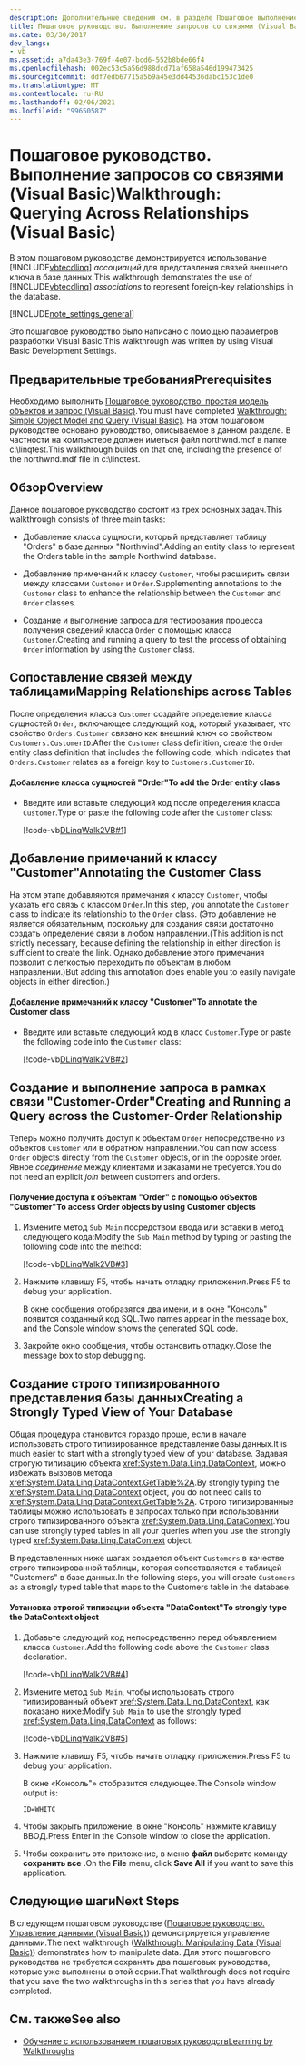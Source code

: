 ```yaml
---
description: Дополнительные сведения см. в разделе Пошаговое выполнение запросов по связям (Visual Basic).
title: Пошаговое руководство. Выполнение запросов со связями (Visual Basic)
ms.date: 03/30/2017
dev_langs:
- vb
ms.assetid: a7da43e3-769f-4e07-bcd6-552b8bde66f4
ms.openlocfilehash: 002ec53c5a56d988dcd71af658a546d199473425
ms.sourcegitcommit: ddf7edb67715a5b9a45e3dd44536dabc153c1de0
ms.translationtype: MT
ms.contentlocale: ru-RU
ms.lasthandoff: 02/06/2021
ms.locfileid: "99650587"
---
```

# <a name="walkthrough-querying-across-relationships-visual-basic"></a><span data-ttu-id="19abd-103">Пошаговое руководство. Выполнение запросов со связями (Visual Basic)</span><span class="sxs-lookup"><span data-stu-id="19abd-103">Walkthrough: Querying Across Relationships (Visual Basic)</span></span>

<span data-ttu-id="19abd-104">В этом пошаговом руководстве демонстрируется использование [!INCLUDE[vbtecdlinq](../../../../../../includes/vbtecdlinq-md.md)] *ассоциаций* для представления связей внешнего ключа в базе данных.</span><span class="sxs-lookup"><span data-stu-id="19abd-104">This walkthrough demonstrates the use of [!INCLUDE[vbtecdlinq](../../../../../../includes/vbtecdlinq-md.md)] *associations* to represent foreign-key relationships in the database.</span></span>  
  
 [!INCLUDE[note_settings_general](../../../../../../includes/note-settings-general-md.md)]  
  
 <span data-ttu-id="19abd-105">Это пошаговое руководство было написано с помощью параметров разработки Visual Basic.</span><span class="sxs-lookup"><span data-stu-id="19abd-105">This walkthrough was written by using Visual Basic Development Settings.</span></span>  
  
## <a name="prerequisites"></a><span data-ttu-id="19abd-106">Предварительные требования</span><span class="sxs-lookup"><span data-stu-id="19abd-106">Prerequisites</span></span>  

 <span data-ttu-id="19abd-107">Необходимо выполнить [Пошаговое руководство: простая модель объектов и запрос (Visual Basic)](walkthrough-simple-object-model-and-query-visual-basic.md).</span><span class="sxs-lookup"><span data-stu-id="19abd-107">You must have completed [Walkthrough: Simple Object Model and Query (Visual Basic)](walkthrough-simple-object-model-and-query-visual-basic.md).</span></span> <span data-ttu-id="19abd-108">На этом пошаговом руководстве основано руководство, описываемое в данном разделе. В частности на компьютере должен иметься файл northwnd.mdf в папке c:\linqtest.</span><span class="sxs-lookup"><span data-stu-id="19abd-108">This walkthrough builds on that one, including the presence of the northwnd.mdf file in c:\linqtest.</span></span>  
  
## <a name="overview"></a><span data-ttu-id="19abd-109">Обзор</span><span class="sxs-lookup"><span data-stu-id="19abd-109">Overview</span></span>  

 <span data-ttu-id="19abd-110">Данное пошаговое руководство состоит из трех основных задач.</span><span class="sxs-lookup"><span data-stu-id="19abd-110">This walkthrough consists of three main tasks:</span></span>  
  
- <span data-ttu-id="19abd-111">Добавление класса сущности, который представляет таблицу "Orders" в базе данных "Northwind".</span><span class="sxs-lookup"><span data-stu-id="19abd-111">Adding an entity class to represent the Orders table in the sample Northwind database.</span></span>  
  
- <span data-ttu-id="19abd-112">Добавление примечаний к классу `Customer`, чтобы расширить связи между классами `Customer` и `Order`.</span><span class="sxs-lookup"><span data-stu-id="19abd-112">Supplementing annotations to the `Customer` class to enhance the relationship between the `Customer` and `Order` classes.</span></span>  
  
- <span data-ttu-id="19abd-113">Создание и выполнение запроса для тестирования процесса получения сведений класса `Order` с помощью класса `Customer`.</span><span class="sxs-lookup"><span data-stu-id="19abd-113">Creating and running a query to test the process of obtaining `Order` information by using the `Customer` class.</span></span>  
  
## <a name="mapping-relationships-across-tables"></a><span data-ttu-id="19abd-114">Сопоставление связей между таблицами</span><span class="sxs-lookup"><span data-stu-id="19abd-114">Mapping Relationships across Tables</span></span>  

 <span data-ttu-id="19abd-115">После определения класса `Customer` создайте определение класса сущностей `Order`, включающее следующий код, который указывает, что свойство `Orders.Customer` связано как внешний ключ со свойством `Customers.CustomerID`.</span><span class="sxs-lookup"><span data-stu-id="19abd-115">After the `Customer` class definition, create the `Order` entity class definition that includes the following code, which indicates that `Orders.Customer` relates as a foreign key to `Customers.CustomerID`.</span></span>  
  
#### <a name="to-add-the-order-entity-class"></a><span data-ttu-id="19abd-116">Добавление класса сущностей "Order"</span><span class="sxs-lookup"><span data-stu-id="19abd-116">To add the Order entity class</span></span>  
  
- <span data-ttu-id="19abd-117">Введите или вставьте следующий код после определения класса `Customer`.</span><span class="sxs-lookup"><span data-stu-id="19abd-117">Type or paste the following code after the `Customer` class:</span></span>  
  
     [!code-vb[DLinqWalk2VB#1](../../../../../../samples/snippets/visualbasic/VS_Snippets_Data/DLinqWalk2VB/vb/Module1.vb#1)]  
  
## <a name="annotating-the-customer-class"></a><span data-ttu-id="19abd-118">Добавление примечаний к классу "Customer"</span><span class="sxs-lookup"><span data-stu-id="19abd-118">Annotating the Customer Class</span></span>  

 <span data-ttu-id="19abd-119">На этом этапе добавляются примечания к классу `Customer`, чтобы указать его связь с классом `Order`.</span><span class="sxs-lookup"><span data-stu-id="19abd-119">In this step, you annotate the `Customer` class to indicate its relationship to the `Order` class.</span></span> <span data-ttu-id="19abd-120">(Это добавление не является обязательным, поскольку для создания связи достаточно создать определение связи в любом направлении.</span><span class="sxs-lookup"><span data-stu-id="19abd-120">(This addition is not strictly necessary, because defining the relationship in either direction is sufficient to create the link.</span></span> <span data-ttu-id="19abd-121">Однако добавление этого примечания позволит с легкостью переходить по объектам в любом направлении.)</span><span class="sxs-lookup"><span data-stu-id="19abd-121">But adding this annotation does enable you to easily navigate objects in either direction.)</span></span>  
  
#### <a name="to-annotate-the-customer-class"></a><span data-ttu-id="19abd-122">Добавление примечаний к классу "Customer"</span><span class="sxs-lookup"><span data-stu-id="19abd-122">To annotate the Customer class</span></span>  
  
- <span data-ttu-id="19abd-123">Введите или вставьте следующий код в класс `Customer`.</span><span class="sxs-lookup"><span data-stu-id="19abd-123">Type or paste the following code into the `Customer` class:</span></span>  
  
     [!code-vb[DLinqWalk2VB#2](../../../../../../samples/snippets/visualbasic/VS_Snippets_Data/DLinqWalk2VB/vb/Module1.vb#2)]  
  
## <a name="creating-and-running-a-query-across-the-customer-order-relationship"></a><span data-ttu-id="19abd-124">Создание и выполнение запроса в рамках связи "Customer-Order"</span><span class="sxs-lookup"><span data-stu-id="19abd-124">Creating and Running a Query across the Customer-Order Relationship</span></span>  

 <span data-ttu-id="19abd-125">Теперь можно получить доступ к объектам `Order` непосредственно из объектов `Customer` или в обратном направлении.</span><span class="sxs-lookup"><span data-stu-id="19abd-125">You can now access `Order` objects directly from the `Customer` objects, or in the opposite order.</span></span> <span data-ttu-id="19abd-126">Явное *соединение* между клиентами и заказами не требуется.</span><span class="sxs-lookup"><span data-stu-id="19abd-126">You do not need an explicit *join* between customers and orders.</span></span>  
  
#### <a name="to-access-order-objects-by-using-customer-objects"></a><span data-ttu-id="19abd-127">Получение доступа к объектам "Order" с помощью объектов "Customer"</span><span class="sxs-lookup"><span data-stu-id="19abd-127">To access Order objects by using Customer objects</span></span>  
  
1. <span data-ttu-id="19abd-128">Измените метод `Sub Main` посредством ввода или вставки в метод следующего кода:</span><span class="sxs-lookup"><span data-stu-id="19abd-128">Modify the `Sub Main` method by typing or pasting the following code into the method:</span></span>  
  
     [!code-vb[DLinqWalk2VB#3](../../../../../../samples/snippets/visualbasic/VS_Snippets_Data/DLinqWalk2VB/vb/Module1.vb#3)]  
  
2. <span data-ttu-id="19abd-129">Нажмите клавишу F5, чтобы начать отладку приложения.</span><span class="sxs-lookup"><span data-stu-id="19abd-129">Press F5 to debug your application.</span></span>  
  
     <span data-ttu-id="19abd-130">В окне сообщения отобразятся два имени, и в окне "Консоль" появится созданный код SQL.</span><span class="sxs-lookup"><span data-stu-id="19abd-130">Two names appear in the message box, and the Console window shows the generated SQL code.</span></span>  
  
3. <span data-ttu-id="19abd-131">Закройте окно сообщения, чтобы остановить отладку.</span><span class="sxs-lookup"><span data-stu-id="19abd-131">Close the message box to stop debugging.</span></span>  
  
## <a name="creating-a-strongly-typed-view-of-your-database"></a><span data-ttu-id="19abd-132">Создание строго типизированного представления базы данных</span><span class="sxs-lookup"><span data-stu-id="19abd-132">Creating a Strongly Typed View of Your Database</span></span>  

 <span data-ttu-id="19abd-133">Общая процедура становится гораздо проще, если в начале использовать строго типизированное представление базы данных.</span><span class="sxs-lookup"><span data-stu-id="19abd-133">It is much easier to start with a strongly typed view of your database.</span></span> <span data-ttu-id="19abd-134">Задавая строгую типизацию объекта <xref:System.Data.Linq.DataContext>, можно избежать вызовов метода <xref:System.Data.Linq.DataContext.GetTable%2A>.</span><span class="sxs-lookup"><span data-stu-id="19abd-134">By strongly typing the <xref:System.Data.Linq.DataContext> object, you do not need calls to <xref:System.Data.Linq.DataContext.GetTable%2A>.</span></span> <span data-ttu-id="19abd-135">Строго типизированные таблицы можно использовать в запросах только при использовании строго типизированного объекта <xref:System.Data.Linq.DataContext>.</span><span class="sxs-lookup"><span data-stu-id="19abd-135">You can use strongly typed tables in all your queries when you use the strongly typed <xref:System.Data.Linq.DataContext> object.</span></span>  
  
 <span data-ttu-id="19abd-136">В представленных ниже шагах создается объект `Customers` в качестве строго типизированной таблицы, которая сопоставляется с таблицей "Customers" в базе данных.</span><span class="sxs-lookup"><span data-stu-id="19abd-136">In the following steps, you will create `Customers` as a strongly typed table that maps to the Customers table in the database.</span></span>  
  
#### <a name="to-strongly-type-the-datacontext-object"></a><span data-ttu-id="19abd-137">Установка строгой типизации объекта "DataContext"</span><span class="sxs-lookup"><span data-stu-id="19abd-137">To strongly type the DataContext object</span></span>  
  
1. <span data-ttu-id="19abd-138">Добавьте следующий код непосредственно перед объявлением класса `Customer`.</span><span class="sxs-lookup"><span data-stu-id="19abd-138">Add the following code above the `Customer` class declaration.</span></span>  
  
     [!code-vb[DLinqWalk2VB#4](../../../../../../samples/snippets/visualbasic/VS_Snippets_Data/DLinqWalk2VB/vb/Module1.vb#4)]  
  
2. <span data-ttu-id="19abd-139">Измените метод `Sub Main`, чтобы использовать строго типизированный объект <xref:System.Data.Linq.DataContext>, как показано ниже:</span><span class="sxs-lookup"><span data-stu-id="19abd-139">Modify `Sub Main` to use the strongly typed <xref:System.Data.Linq.DataContext> as follows:</span></span>  
  
     [!code-vb[DLinqWalk2VB#5](../../../../../../samples/snippets/visualbasic/VS_Snippets_Data/DLinqWalk2VB/vb/Module1.vb#5)]  
  
3. <span data-ttu-id="19abd-140">Нажмите клавишу F5, чтобы начать отладку приложения.</span><span class="sxs-lookup"><span data-stu-id="19abd-140">Press F5 to debug your application.</span></span>  
  
     <span data-ttu-id="19abd-141">В окне «Консоль"» отобразится следующее.</span><span class="sxs-lookup"><span data-stu-id="19abd-141">The Console window output is:</span></span>  
  
     `ID=WHITC`  
  
4. <span data-ttu-id="19abd-142">Чтобы закрыть приложение, в окне "Консоль" нажмите клавишу ВВОД.</span><span class="sxs-lookup"><span data-stu-id="19abd-142">Press Enter in the Console window to close the application.</span></span>  
  
5. <span data-ttu-id="19abd-143">Чтобы сохранить это приложение, в меню **файл** выберите команду **сохранить все** .</span><span class="sxs-lookup"><span data-stu-id="19abd-143">On the **File** menu, click **Save All** if you want to save this application.</span></span>  
  
## <a name="next-steps"></a><span data-ttu-id="19abd-144">Следующие шаги</span><span class="sxs-lookup"><span data-stu-id="19abd-144">Next Steps</span></span>  

 <span data-ttu-id="19abd-145">В следующем пошаговом руководстве ([Пошаговое руководство. Управление данными (Visual Basic)](walkthrough-manipulating-data-visual-basic.md)) демонстрируется управление данными.</span><span class="sxs-lookup"><span data-stu-id="19abd-145">The next walkthrough ([Walkthrough: Manipulating Data (Visual Basic)](walkthrough-manipulating-data-visual-basic.md)) demonstrates how to manipulate data.</span></span> <span data-ttu-id="19abd-146">Для этого пошагового руководства не требуется сохранять два пошаговых руководства, которые уже выполнены в этой серии.</span><span class="sxs-lookup"><span data-stu-id="19abd-146">That walkthrough does not require that you save the two walkthroughs in this series that you have already completed.</span></span>  
  
## <a name="see-also"></a><span data-ttu-id="19abd-147">См. также</span><span class="sxs-lookup"><span data-stu-id="19abd-147">See also</span></span>

- [<span data-ttu-id="19abd-148">Обучение с использованием пошаговых руководств</span><span class="sxs-lookup"><span data-stu-id="19abd-148">Learning by Walkthroughs</span></span>](learning-by-walkthroughs.md)
